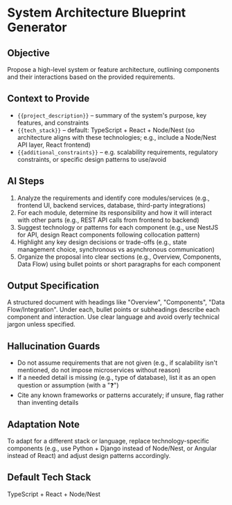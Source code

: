 # System Architecture Blueprint Generator

## Objective
Propose a high-level system or feature architecture, outlining components and their interactions based on the provided requirements.

## Context to Provide
- `{{project_description}}` – summary of the system's purpose, key features, and constraints
- `{{tech_stack}}` – default: TypeScript + React + Node/Nest (so architecture aligns with these technologies; e.g., include a Node/Nest API layer, React frontend)
- `{{additional_constraints}}` – e.g. scalability requirements, regulatory constraints, or specific design patterns to use/avoid

## AI Steps
1. Analyze the requirements and identify core modules/services (e.g., frontend UI, backend services, database, third-party integrations)
2. For each module, determine its responsibility and how it will interact with other parts (e.g., REST API calls from frontend to backend)
3. Suggest technology or patterns for each component (e.g., use NestJS for API, design React components following collocation pattern)
4. Highlight any key design decisions or trade-offs (e.g., state management choice, synchronous vs asynchronous communication)
5. Organize the proposal into clear sections (e.g., Overview, Components, Data Flow) using bullet points or short paragraphs for each component

## Output Specification
A structured document with headings like "Overview", "Components", "Data Flow/Integration". Under each, bullet points or subheadings describe each component and interaction. Use clear language and avoid overly technical jargon unless specified.

## Hallucination Guards
- Do not assume requirements that are not given (e.g., if scalability isn't mentioned, do not impose microservices without reason)
- If a needed detail is missing (e.g., type of database), list it as an open question or assumption (with a "❓")
- Cite any known frameworks or patterns accurately; if unsure, flag rather than inventing details

## Adaptation Note
To adapt for a different stack or language, replace technology-specific components (e.g., use Python + Django instead of Node/Nest, or Angular instead of React) and adjust design patterns accordingly.

## Default Tech Stack
TypeScript + React + Node/Nest
